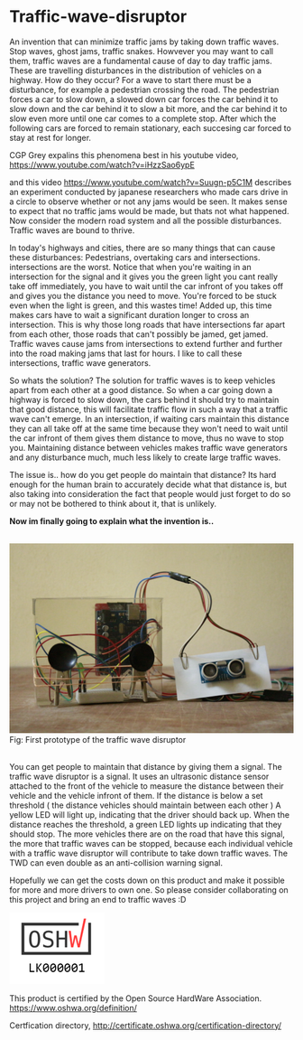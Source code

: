 # Traffic-wave-disruptor
An invention that can minimize traffic jams by taking down traffic waves. 
Stop waves, ghost jams, traffic snakes. Howvever you may want to call them, traffic waves are a fundamental cause of day to day traffic jams. These are travelling disturbances in the distribution of vehicles on a highway. How do they occur? For a wave to start there must be a disturbance, for example a pedestrian crossing the road. The pedestrian forces a car to slow down, a slowed down car forces the car behind it to slow down and the car behind it to slow a bit more, and the car behind it to slow even more until one car comes to a complete stop. After which the following cars are forced to remain stationary, each succesing car forced to stay at rest for longer. 

CGP Grey expalins this phenomena best in his youtube video,
https://www.youtube.com/watch?v=iHzzSao6ypE

and this video https://www.youtube.com/watch?v=Suugn-p5C1M describes an experiment conducted by japanese researchers who made cars drive in a circle to observe whether or not any jams would be seen. It makes sense to expect that no traffic jams would be made, but thats not what happened. Now consider the modern road system and all the possible disturbances. Traffic waves are bound to thrive. 

In today's highways and cities, there are so many things that can cause these disturbances: Pedestrians, overtaking cars and intersections. intersections are the worst. Notice that when you're waiting in an intersection for the signal and it gives you the green light you cant really take off immediately, you have to wait until the car infront of you takes off and gives you the distance you need to move. You're forced to be stuck even when the light is green, and this wastes time! Added up, this time makes cars have to wait a significant duration longer to cross an intersection. This is why those long roads that have intersections far apart from each other, those roads that can't possibly be jamed, get jamed. Traffic waves cause jams from intersections to extend further and further into the road making jams that last for hours. I like to call these intersections, traffic wave generators.

So whats the solution? The solution for traffic waves is to keep vehicles apart from each other at a good distance. So when a car going down a highway is forced to slow down, the cars behind it should try to maintain that good distance, this will facilitate traffic flow in such a way that a traffic wave can't emerge. In an intersection, if waiting cars maintain this distance they can all take off at the same time because they won't need to wait until the car infront of them gives them distance to move, thus no wave to stop you. Maintaining distance between vehicles makes traffic wave generators and any disturbance much, much less likely to create large traffic waves. 

The issue is.. how do you get people do maintain that distance? Its hard enough for the human brain to accurately decide what that distance is, but also taking into consideration the fact that people would just forget to do so or may not be bothered to think about it, that is unlikely. 

**Now im finally going to explain what the invention is..** 
</Br>
</Br>



![alt text](https://github.com/Aightm8/Traffic-wave-disruptor/blob/master/TWD%20prototype%20v1/_MG_6257.JPG)
Fig: First prototype of the traffic wave disruptor
</Br>
</Br>


You can get people to maintain that distance by giving them a signal. The traffic wave disruptor is a signal. It uses an ultrasonic distance sensor attached to the front of the vehicle to measure the distance between their vehicle and the vehicle infront of them. If the distance is below a set threshold ( the distance vehicles should maintain between each other ) A yellow LED will light up, indicating that the driver should back up. When the distance reaches the threshold, a green LED lights up indicating that they should stop. The more vehicles there are on the road that have this signal, the more that traffic waves can be stopped, because each individual vehicle with a traffic wave disruptor will contribute to take down traffic waves. The TWD can even double as an anti-collision warning signal.

Hopefully we can get the costs down on this product and make it possible for more and more drivers to own one. So please consider collaborating on this project and bring an end to traffic waves :D


![alt text](https://github.com/Aightm8/Traffic-wave-disruptor/blob/master/OSHWA%20logo.PNG)

This product is certified by the Open Source HardWare Association.
https://www.oshwa.org/definition/

Certfication directory, http://certificate.oshwa.org/certification-directory/


